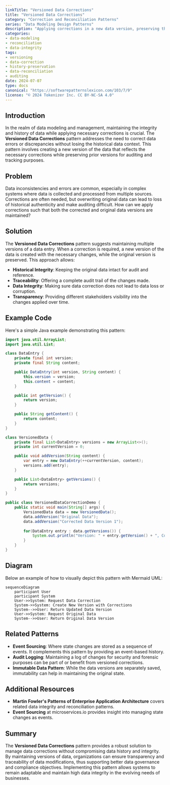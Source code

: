 ```yaml
---
linkTitle: "Versioned Data Corrections"
title: "Versioned Data Corrections"
category: "Correction and Reconciliation Patterns"
series: "Data Modeling Design Patterns"
description: "Applying corrections in a new data version, preserving the history."
categories:
- data-modeling
- reconciliation
- data-integrity
tags:
- versioning
- data-correction
- history-preservation
- data-reconciliation
- auditing
date: 2024-07-07
type: docs
canonical: "https://softwarepatternslexicon.com/103/7/9"
license: "© 2024 Tokenizer Inc. CC BY-NC-SA 4.0"
---
```


## Introduction

In the realm of data modeling and management, maintaining the integrity and history of data while applying necessary corrections is crucial. The **Versioned Data Corrections** pattern addresses the need to correct data errors or discrepancies without losing the historical data context. This pattern involves creating a new version of the data that reflects the necessary corrections while preserving prior versions for auditing and tracking purposes.

## Problem

Data inconsistencies and errors are common, especially in complex systems where data is collected and processed from multiple sources. Corrections are often needed, but overwriting original data can lead to loss of historical authenticity and make auditing difficult. How can we apply corrections such that both the corrected and original data versions are maintained?

## Solution

The **Versioned Data Corrections** pattern suggests maintaining multiple versions of a data entry. When a correction is required, a new version of the data is created with the necessary changes, while the original version is preserved. This approach allows:

- **Historical Integrity**: Keeping the original data intact for audit and reference.
- **Traceability**: Offering a complete audit trail of the changes made.
- **Data Integrity**: Making sure data correction does not lead to data loss or corruption.
- **Transparency**: Providing different stakeholders visibility into the changes applied over time.

## Example Code

Here's a simple Java example demonstrating this pattern:

```java
import java.util.ArrayList;
import java.util.List;

class DataEntry {
    private final int version;
    private final String content;

    public DataEntry(int version, String content) {
        this.version = version;
        this.content = content;
    }

    public int getVersion() {
        return version;
    }

    public String getContent() {
        return content;
    }
}

class VersionedData {
    private final List<DataEntry> versions = new ArrayList<>();
    private int currentVersion = 0;

    public void addVersion(String content) {
        var entry = new DataEntry(++currentVersion, content);
        versions.add(entry);
    }

    public List<DataEntry> getVersions() {
        return versions;
    }
}

public class VersionedDataCorrectionDemo {
    public static void main(String[] args) {
        VersionedData data = new VersionedData();
        data.addVersion("Original Data");
        data.addVersion("Corrected Data Version 1");
        
        for(DataEntry entry : data.getVersions()) {
            System.out.println("Version: " + entry.getVersion() + ", Content: " + entry.getContent());
        }
    }
}
```

## Diagram

Below an example of how to visually depict this pattern with Mermaid UML:

```mermaid
sequenceDiagram
    participant User
    participant System
    User->>System: Request Data Correction
    System->>System: Create New Version with Corrections
    System-->>User: Return Updated Data Version
    User->>System: Request Original Data
    System-->>User: Return Original Data Version
```

## Related Patterns

- **Event Sourcing**: Where state changes are stored as a sequence of events. It complements this pattern by providing an event-based history.
- **Audit Logging**: Maintaining a log of changes for security and forensic purposes can be part of or benefit from versioned corrections.
- **Immutable Data Pattern**: While the data versions are separately saved, immutability can help in maintaining the original state.

## Additional Resources

- **Martin Fowler's Patterns of Enterprise Application Architecture** covers related data integrity and reconciliation patterns.
- **Event Sourcing** at microservices.io provides insight into managing state changes as events.

## Summary

The **Versioned Data Corrections** pattern provides a robust solution to manage data corrections without compromising data history and integrity. By maintaining versions of data, organizations can ensure transparency and traceability of data modifications, thus supporting better data governance and compliance objectives. Implementing this pattern allows systems to remain adaptable and maintain high data integrity in the evolving needs of businesses.
